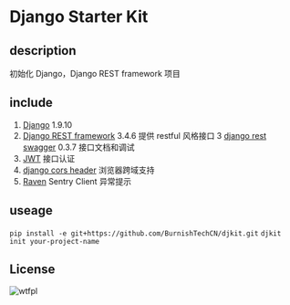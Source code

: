# Django Starter Kit

## description
初始化 Django，Django REST framework 项目

## include
1. [Django](https://www.djangoproject.com) 1.9.10
2. [Django REST framework](http://www.django-rest-framework.org) 3.4.6 提供 restful 风格接口
3  [django rest swagger](https://github.com/marcgibbons/django-rest-swagger/) 0.3.7 接口文档和调试
4. [JWT](https://github.com/GetBlimp/django-rest-framework-jwt) 接口认证
5. [django cors header](https://github.com/ottoyiu/django-cors-headers) 浏览器跨域支持
6. [Raven](https://github.com/getsentry/raven-python) Sentry Client 异常提示

## useage
`pip install -e git+https://github.com/BurnishTechCN/djkit.git`
`djkit init your-project-name`

## License
![wtfpl](http://www.wtfpl.net/wp-content/uploads/2012/12/wtfpl-badge-1.png)
